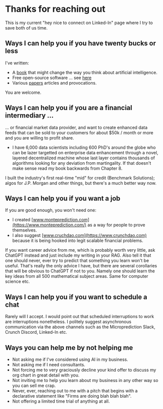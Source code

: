 
# Thanks for reaching out

This is my current "hey nice to connect on Linked-In" page where I try to save both of us time. 

## Ways I can help you if you have twenty bucks or less

I've written:

- A [book](https://www.amazon.com/Microprediction-Building-Open-AI-Network) that might change the way you think about artificial intelligence. 
- Free open-source software ... see [here](https://github.com/microprediction)
- Various [papers](https://github.com/microprediction/home) articles and provocations. 

You are welcome. 

## Ways I can help you if you are a financial intermediary ...
... or financial market data provider, and want to create enhanced data feeds that can be sold to your customers for about $50k / month or more and you are willing to profit share. 

- I have 6,000 data scientists including 600 PhD's around the globe who can be lazer targetted on enterprise data enhancement through a novel, layered decentralized machine whose last layer contains thousands of algorithms looking for any deviation from martingality. If that doesn't make sense read my book backwards from Chapter 8. 

I built the industry's first real-time "mid" for credit (Benchmark Solutions); algos for J.P. Morgan and other things, but there's a much better way now. 
 
## Ways I can help you if you want a job

If you are good enough, you won't need one: 

- I created [www.monteprediction.com](https://www.monteprediction.com/) as a way for people to prove themselves.
- I also suggest [www.cruchdao.com](https://www.crunchdao.com) because it is being hooked into legit scalable financial problems.

If you want career advice from me, which is probably worth very little, ask ChatGPT instead and just include my writing in your RAG. Also tell it that one should never, ever try to predict that something you learn won't be useful. That's really the only advice I have, but there are several corollaries that will be obvious to ChatGPT if not to you. Namely one should learn the key ideas from all 500 mathematical subject areas. Same for computer science etc.   

## Ways I can help you if you want to schedule a chat 

Rarely will I accept. I would point out that scheduled interruptions to work are interruptions nonetheless. I politely suggest asynchronous communication via the above channels such as the Microprediction Slack, Crunch Discord, Linked-In etc. 


## Ways you can help me by not helping me 

- Not asking me if I've considered using AI in my business. 
- Not asking me if I need consultants.
- Not forcing me to very graciously decline your kind offer to discuss my org chart in great detail with you. 
- Not inviting me to help you learn about my business in any other way so you can sell me crap.
- Never, ever, reaching out to me with a pitch that begins with a declarative statement like "Firms are doing blah blah blah".
- Not offering a limited time trial of anything at all.
  




